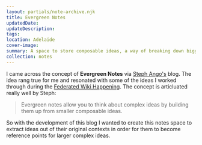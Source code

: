 ```yaml
---
layout: partials/note-archive.njk
title: Evergreen Notes
updatedDate:
updateDescription: 
tags:
location: Adelaide
cover-image: 
summary: A space to store composable ideas, a way of breaking down bigger concepts into smaller piece that can be referenced as a logical building blocks.
collection: notes
---
```


I came across the concept of **Evergreen Notes** via [Steph Ango's](https://stephango.com/evergreen-notes) blog. The idea rang true for me and resonated with some of the ideas I worked through during the [Federated Wiki Happening](https://fedwikihappening.rodwell.me/view/happening-folks). The concept is  articluated really well by Steph:

> Evergreen notes allow you to think about complex ideas by building them up from smaller composable ideas.

So with the development of this blog I wanted to create this notes space to extract ideas out of their original contexts in order for them to become reference points for larger complex ideas. 